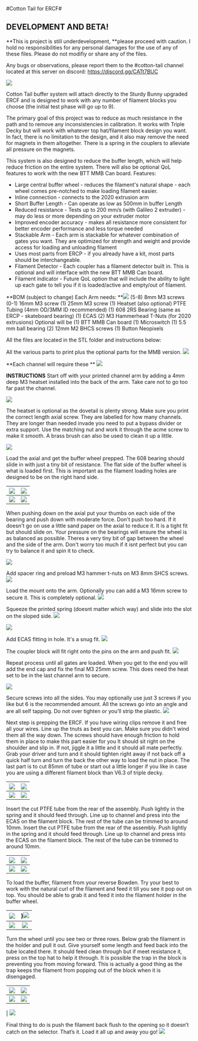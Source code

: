 #Cotton Tail for ERCF#
## DEVELOPMENT AND BETA!

**This is project is still underdevelopment, **please proceed with caution. I hold no responsibilities for any personal damages for the use of any of these files. Please do not modifiy or share any of the files.

Any bugs or observations, please report them to the #cotton-tail channel located at this server on discord: https://discord.gg/CATt7BUC

![](https://media.discordapp.net/attachments/1165841694273585234/1165910456683221073/394413133_10160827106300856_2289264436205624168_n.png?ex=654891ba&is=65361cba&hm=1bbe1b6bbc529e638add06c535aef12ad2c58fd5fa59339fec894c2ca8a0237b&=&width=2076&height=1492)

Cotton Tail buffer system will attach directly to the Sturdy Bunny upgraded ERCF and is designed to work with any number of filament blocks you choose (the initial test phase will go up to 9). 

The primary goal of this project was to reduce as much resistance in the path and to remove any inconsistencies in calibration. It works with Triple Decky but will work with whatever top hat/filament block design you want. In fact, there is no limitation to the design, and it also may remove the need for magnets in them altogether. There is a spring in the couplers to alleviate all pressure on the magnets.

This system is also designed to reduce the buffer length, which will help reduce friction on the entire system. There will also be optional QoL features to work with the new BTT MMB Can board.
Features:
- Large central buffer wheel - reduces the filament's natural shape - each wheel comes pre-notched to make loading filament easier.
- Inline connection - connects to the 2020 extrusion arm
- Short Buffer Length - Can operate as low as 500mm in buffer Length
- Reduced resistance - Tests up to 200 mm/s (with Galileo 2 extruder) - may do less or more depending on your extruder motor
- Improved encoder accuracy - makes all resistance more consistent for better encoder performance and less torque needed
- Stackable Arm - Each arm is stackable for whatever combination of gates you want. They are optimized for strength and weight and provide access for loading and unloading filament
- Uses most parts from ERCP -  if you already have a kit, most parts should be interchangeable.
- Filament Detector - Each coupler has a filament detector built in. This is optional and will interface with the new BTT MMB Can board. 
- Filament indicator - Future QoL option that will include the ability to light up each gate to tell you if it is loaded/active and empty/out of filament.

**BOM (subject to change) Each Arm needs:
**![](https://media.discordapp.net/attachments/1165841694273585234/1166562691826077706/03CB5978-38C3-488A-B398-2204F452D71F.jpg?ex=654af12b&is=65387c2b&hm=0da278509b22ea01d22021a0aa45ddae4c7f6d433669017a782053f46bdfc8fb&=&width=1118&height=1492)
(5-8) 8mm M3 screws
(0-1) 16mm M3 screw
(1) 25mm M3 screw
(1) Heatset (also optional)
PTFE Tubing (4mm OD/3MM ID recommended)
(1) 608 2RS Bearing (same as ERCP - skateboard bearing)
(1) ECAS
(2) M3 Hammerhead T-Nuts (for 2020 extrusions)
Optional will be
(1) BTT MMB Can board
(1) Microswitch
(1) 5.5 mm ball bearing
(2) 12mm M2 BHCS screws
(1) Button Neopixels

All the files are located in the STL folder and instructions below:

All the various parts to print plus the optional parts for the MMB version. 
![](https://media.discordapp.net/attachments/1165841694273585234/1166559327402864740/3ACBDFDA-B7D4-4004-BF0B-E50EAFB31C6A.jpg?ex=654aee09&is=65387909&hm=875cfd432fc3a96d6faa8afc916acef6bbccdc20713cf08085ed1f5bf1cf0ea7&=&width=1990&height=1492)

**Each channel will require these
**
![](https://media.discordapp.net/attachments/1165841694273585234/1166559945559392327/IMG_6649.jpg?ex=654aee9c&is=6538799c&hm=9c2742055f2df63a0f79f44856ed78f66d5a14c02712e17de71a1af0c01af8d8&=&width=1118&height=1492)

**INSTRUCTIONS**
Start off with your printed channel arm by adding a 4mm deep M3 heatset installed into the back of the arm. Take care not to go too far past the channel.

![](https://media.discordapp.net/attachments/1165841694273585234/1166561293759684689/F00BC57D-E84A-4815-BBF8-64DA2912EA63.jpg?ex=654aefde&is=65387ade&hm=08bdc35eeea923c49fbd9ed99b090e794108d374da130eb86964d8f3a84d852e&=&width=1118&height=1492)

The heatset is optional as the dovetail is plenty strong.
Make sure you print the correct length axial screw. They are labelled for how many channels. They are longer than needed invade you need to put a bypass divider or extra support. Use the matching nut and work it through the acme screw to make it smooth. A brass brush can also be used to clean it up a little.

![](https://media.discordapp.net/attachments/1165841694273585234/1166562691826077706/03CB5978-38C3-488A-B398-2204F452D71F.jpg?ex=654af12b&is=65387c2b&hm=0da278509b22ea01d22021a0aa45ddae4c7f6d433669017a782053f46bdfc8fb&=&width=1118&height=1492)

Load the axial and get the buffer wheel prepped. The 608 bearing should slide in with just a tiny bit of resistance. The flat side of the buffer wheel is what is loaded first. This is important as the filament loading holes are designed to be on the right hand side.

|  ![](https://media.discordapp.net/attachments/1165841694273585234/1166563432158474300/7CB9A713-7055-4E55-9514-00930C308F54.jpg?ex=654af1db&is=65387cdb&hm=05682bf48e50b070b7051a8c5cbc5dd3b4052f38bef27b82e55300f968cb530a&=&width=1118&height=1492) |  ![](https://media.discordapp.net/attachments/1165841694273585234/1166563432837939351/A02FD7E0-9BDB-4D4F-BE65-BA50A2319948.jpg?ex=654af1dc&is=65387cdc&hm=2fa28c16409a1387976f122d807520bd9f47326ee32948361599a4b0440f2eb9&=&width=1118&height=1492) |
| :------------: | :------------: |
|  ![](https://media.discordapp.net/attachments/1165841694273585234/1166563433546780783/03955A03-D25D-4BAC-85CB-51AF9257F4D3.jpg?ex=654af1dc&is=65387cdc&hm=d5760c973abb4401dbe57e11425edbc17d3d052c994a63321a34e96f3aa757ee&=&width=1118&height=1492) |![](https://media.discordapp.net/attachments/1165841694273585234/1166563434318540821/7BA1B57D-1493-4D9E-90A0-0809B1D892E8.jpg?ex=654af1dc&is=65387cdc&hm=cb9fb0a623f18dce3bedc15acbd23bec98278482be93f553943c0ff95a03a828&=&width=1118&height=1492)  |

When pushing down on the axial put your thumbs on each side of the bearing and push down with moderate force. Don't push too hard. If it doesn't go on use a little sand paper on the axial to reduce it. It is a tight fit but should slide on. Your pressure on the bearings will ensure the wheel is as balanced as possible. Theres a very tiny bit of gap between the wheel and the side of the arm. Don't worry too much if it isnt perfect but you can try to balance it and spin it to check.

![](https://media.discordapp.net/attachments/1165841694273585234/1166566036422807642/501AC665-4C87-4F9B-BF9E-02EE1D704131.jpg?ex=654af448&is=65387f48&hm=648fdbba8d59edb812f41b0c823f684989694b0937867eefc1a41e239f2cf646&=&width=1118&height=1492)

Add spacer ring and preload M3 hammer t-nuts on M3 8mm SHCS  screws.![](https://media.discordapp.net/attachments/1165841694273585234/1166566629115691140/IMG_6650.jpg?ex=654af4d6&is=65387fd6&hm=404794e6178355b9dce1062f56811a5bee237fb31798950bc61c858a83f9ea19&=&width=1118&height=1492)

Load the mount onto the arm. Optionally you can add a M3 16mm screw to secure it.  This is completely optional.
![](https://media.discordapp.net/attachments/1165841694273585234/1166567693583908904/IMG_6652.jpg?ex=654af5d3&is=653880d3&hm=70b52f8bbdef868a77c80ff1d0e37bf9ed12a1a27fb2f5ecc8c8ef6643440984&=&width=1118&height=1492)

Squeeze the printed spring (doesnt matter which way) and slide into the slot on the sloped side.
 ![](https://media.discordapp.net/attachments/1165841694273585234/1166568671204888596/IMG_6653.jpg?ex=654af6bd&is=653881bd&hm=fb12bcfa2adb8d3f501981e8632aaa37dd005f5b0466eb5fffeb34896d87dc1f&=&width=1118&height=1492)
 
 ![](https://media.discordapp.net/attachments/1165841694273585234/1166568671922106388/IMG_6654.jpg?ex=654af6bd&is=653881bd&hm=4a9a488689e897a7960f7114ab0fdd760e367dec803a9a08a4e61ec677750488&=&width=1118&height=1492) 

Add ECAS fitting in hole. It's a snug fit.
![](https://media.discordapp.net/attachments/1165841694273585234/1166568911723044895/IMG_6655.jpg?ex=654af6f6&is=653881f6&hm=85300ae26aa64c36958a8da428391baffac58722e81088e360727d9808782044&=&width=1118&height=1492)

The coupler block will fit right onto the pins on the arm and push fit.
![](https://media.discordapp.net/attachments/1165841694273585234/1166569795395797022/IMG_6658.jpg?ex=654af7c9&is=653882c9&hm=27dbb7f43be6c9083e5d76186b036d6be1e301e9319943b21d5852b60dd3953a&=&width=1118&height=1492)

Repeat process until all gates are loaded. When you get to the end you will add the end cap and fix the final M3 25mm screw.  This does need the heat set to be in the last channel arm to secure.

![](https://media.discordapp.net/attachments/1165841694273585234/1166572214221557790/IMG_6660.jpg?ex=654afa09&is=65388509&hm=c8c7c16fdb9b55328cc9e0377ed0602b003543824068e6ffca8fbc81dee39632&=&width=1118&height=1492)

Secure screws into all the sides. You may optionally use just 3 screws if you like but 6 is the recommended amount. All the screws go into an angle and are all self tapping. Do not over tighten or you’ll strip the plastic. 
![](https://media.discordapp.net/attachments/1165841694273585234/1166573596475408445/IMG_6662.jpg?ex=654afb53&is=65388653&hm=00c79f1a1ab782b5a365088b02000d8ccf0e88f0514f15617774aab86e2dafd0&=&width=1118&height=1492)

Next step is prepping the ERCF. If you have wiring clips remove it and free all your wires. Line up the tnuts as best you can. Make sure you didn't wind them all the way down. The screws should have enough friction to hold them in place to make this part easier for you
It should sit right on the shoulder and slip in. If not, jiggle it a little and it should all mate perfectly. Grab your driver and turn and it should tighten right away if not back off a quick half turn and turn the back the other way to load the nut in place. The last part is to cut 85mm of tube or start out a little longer if you like in case  you are using a different filament block than V6.3 of triple decky.


|  ![](https://media.discordapp.net/attachments/1165841694273585234/1166575608810176532/IMG_6661.jpg?ex=654afd33&is=65388833&hm=7d6cfc7b61cf3d7b00ee9c549e4090a5f7aebe0f0942ece87f1ce9225f3c0a2f&=&width=1990&height=1492) | ![](https://media.discordapp.net/attachments/1165841694273585234/1166575898783391824/IMG_6664.jpg?ex=654afd78&is=65388878&hm=5bf0d94c3d3683103a2148c94dadd1ff409925a7031f0d9214f98d2c442cf0c0&=&width=1118&height=1492)|
| :------------: | :------------: |
|  ![](https://media.discordapp.net/attachments/1165841694273585234/1166575898783391824/IMG_6664.jpg?ex=654afd78&is=65388878&hm=5bf0d94c3d3683103a2148c94dadd1ff409925a7031f0d9214f98d2c442cf0c0&=&width=1118&height=1492)  |  ![](https://media.discordapp.net/attachments/1165841694273585234/1166578178794475520/26981E20-72F5-48BD-9927-712CA4046C2F.jpg?ex=654aff97&is=65388a97&hm=78f1f8481aad4379547d5d40a72189eef7239af00d0ed1b9585c63fc5cc73820&=&width=1118&height=1492) |

Insert the cut PTFE tube from the rear of the assembly. Push lightly in the spring and it should feed through. Line up to channel and press into the ECAS on the filament block. The rest of the tube  can be trimmed to around 10mm. Insert the cut PTFE tube from the rear of the assembly. Push lightly in the spring and it should feed through. Line up to channel and press into the ECAS on the filament block. The rest of the tube  can be trimmed to around 10mm.

| ![](https://media.discordapp.net/attachments/1165841694273585234/1166580032748146718/IMG_6668.jpg?ex=654b0151&is=65388c51&hm=10c6c057907171491a21cebb2b3ac11ead69224aac728873d5d7f6d5157185e5&=&width=1118&height=1492)  |  ![](https://media.discordapp.net/attachments/1165841694273585234/1166580033540866068/IMG_6667.jpg?ex=654b0152&is=65388c52&hm=aae3b6afe1f289e493093fc40ebe590237d7204de36c687404669f98e179040f&=&width=1118&height=1492) |
| :------------: | :------------: |
| ![](https://media.discordapp.net/attachments/1165841694273585234/1166580034748829717/IMG_6669.jpg?ex=654b0152&is=65388c52&hm=894578d9ec3d3065453bd4142875523e6b1823264c04fe9e9cf1c617a4487b47&=&width=1118&height=1492)  |  ![](https://media.discordapp.net/attachments/1165841694273585234/1166581653024546856/IMG_6670.jpg?ex=654b02d4&is=65388dd4&hm=adf671b12dc119fafaaaab0049e8d000631879b0254c324946104651b56e015a&=&width=1118&height=1492) |

To load the buffer, filament from your reverse Bowden. Try your best to work with the natural curl of the filament and feed it till you see it pop out on top. You should be able to grab it and feed it into the filament holder in the buffer wheel.

| ![](https://media.discordapp.net/attachments/1165841694273585234/1166583539542798386/IMG_6671.jpg?ex=654b0495&is=65388f95&hm=93bedc6a28d28a87139859dfc604fdc4a2ae06315aaca808c3ca69cb70625ebb&=&width=1118&height=1492)  | )![](https://media.discordapp.net/attachments/1165841694273585234/1166580034748829717/IMG_6669.jpg?ex=654b0152&is=65388c52&hm=894578d9ec3d3065453bd4142875523e6b1823264c04fe9e9cf1c617a4487b47&=&width=1118&height=1492)  |
| :------------: | :------------: |
| ![](https://media.discordapp.net/attachments/1165841694273585234/1166583541912580186/IMG_6674.jpg?ex=654b0496&is=65388f96&hm=92dc5cdbc4af929cadff86678fc66938d037a1af5cbd7832fef07cfc29609052&=&width=1990&height=1492)  |  ![](https://media.discordapp.net/attachments/1165841694273585234/1166583539542798386/IMG_6671.jpg?ex=654b0495&is=65388f95&hm=93bedc6a28d28a87139859dfc604fdc4a2ae06315aaca808c3ca69cb70625ebb&=&width=1118&height=1492) |

Turn the wheel until you see two or three rows. Below grab the filament in the holder and pull it out. Give yourself some length and feed back into the tube located there. It should feed clean through but if meet resistance it, press on the top hat to help it through. It is possible the trap in the block is preventing you from moving forward. This is actually a good thing as the trap keeps the filament from popping out of the block when it is disengaged.

|  ![](https://media.discordapp.net/attachments/1165841694273585234/1166585242660909086/IMG_6675.jpg?ex=654b062b&is=6538912b&hm=a7e1f70da27644f6b5c1ea31711d8fa50ef228248e94321a24cf2461523541a7&=&width=1118&height=1492) | ![](https://media.discordapp.net/attachments/1165841694273585234/1166585243462025236/IMG_6676.jpg?ex=654b062c&is=6538912c&hm=8537170e699333ac9ffc6a24e64b425e5bc6afe2f52adcbb42277ad009d035d3&=&width=1118&height=1492)  |
| :------------: | :------------: |
|![](https://media.discordapp.net/attachments/1165841694273585234/1166585244216987648/IMG_6677.jpg?ex=654b062c&is=6538912c&hm=4c746287c4cfe133487cc9c65edb1423b632e82385a384cbc949334529aec6c9&=&width=1118&height=1492)  |  ![](https://media.discordapp.net/attachments/1165841694273585234/1166585244951003146/IMG_6678.jpg?ex=654b062c&is=6538912c&hm=63cdd9fa9454be9187e00e98c48cabcb1d775c086cf25a594265531e41c355fd&=&width=1118&height=1492)
 |
![](https://media.discordapp.net/attachments/1165841694273585234/1166585245936660491/IMG_6679.jpg?ex=654b062c&is=6538912c&hm=e3c76bf88213eddcc9221ea91ed7ac1a73a6be620f368cd6a0f2d5fd51f3a63c&=&width=1118&height=1492)

Final thing to do is push the filament back flush to the opening so it doesn’t catch on the selector. That’s it. Load it all up and away you go!
![](https://media.discordapp.net/attachments/1165841694273585234/1166585620139884646/IMG_6680.jpg?ex=654b0685&is=65389185&hm=7568a71a55eee9097aa165998a36d50d42a99aebba1663cac728e537cc36b351&=&width=1118&height=1492)


